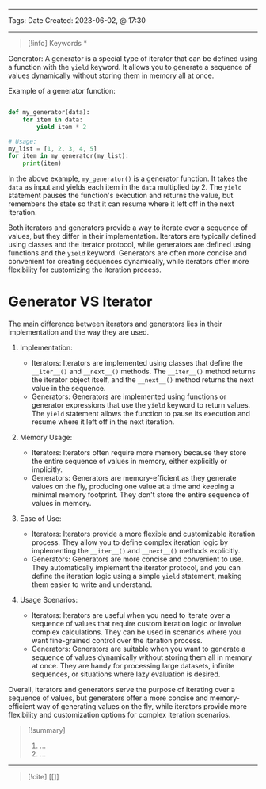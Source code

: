 ------------------------- 
Tags: 
Date Created:  2023-06-02, @ 17:30

---
>[!info] Keywords
>*

 Generator: A generator is a special type of iterator that can be defined using a function with the `yield` keyword. It allows you to generate a sequence of values dynamically without storing them in memory all at once.

Example of a generator function:

```python

def my_generator(data):
    for item in data:
        yield item * 2

# Usage:
my_list = [1, 2, 3, 4, 5]
for item in my_generator(my_list):
    print(item)

```

In the above example, `my_generator()` is a generator function. It takes the `data` as input and yields each item in the `data` multiplied by 2. The `yield` statement pauses the function's execution and returns the value, but remembers the state so that it can resume where it left off in the next iteration.

Both iterators and generators provide a way to iterate over a sequence of values, but they differ in their implementation. Iterators are typically defined using classes and the iterator protocol, while generators are defined using functions and the `yield` keyword. Generators are often more concise and convenient for creating sequences dynamically, while iterators offer more flexibility for customizing the iteration process.


# Generator VS Iterator
The main difference between iterators and generators lies in their implementation and the way they are used.

1. Implementation:
    
    - Iterators: Iterators are implemented using classes that define the `__iter__()` and `__next__()` methods. The `__iter__()` method returns the iterator object itself, and the `__next__()` method returns the next value in the sequence.
    - Generators: Generators are implemented using functions or generator expressions that use the `yield` keyword to return values. The `yield` statement allows the function to pause its execution and resume where it left off in the next iteration.
2. Memory Usage:
    
    - Iterators: Iterators often require more memory because they store the entire sequence of values in memory, either explicitly or implicitly.
    - Generators: Generators are memory-efficient as they generate values on the fly, producing one value at a time and keeping a minimal memory footprint. They don't store the entire sequence of values in memory.
3. Ease of Use:
    
    - Iterators: Iterators provide a more flexible and customizable iteration process. They allow you to define complex iteration logic by implementing the `__iter__()` and `__next__()` methods explicitly.
    - Generators: Generators are more concise and convenient to use. They automatically implement the iterator protocol, and you can define the iteration logic using a simple `yield` statement, making them easier to write and understand.
4. Usage Scenarios:
    
    - Iterators: Iterators are useful when you need to iterate over a sequence of values that require custom iteration logic or involve complex calculations. They can be used in scenarios where you want fine-grained control over the iteration process.
    - Generators: Generators are suitable when you want to generate a sequence of values dynamically without storing them all in memory at once. They are handy for processing large datasets, infinite sequences, or situations where lazy evaluation is desired.

Overall, iterators and generators serve the purpose of iterating over a sequence of values, but generators offer a more concise and memory-efficient way of generating values on the fly, while iterators provide more flexibility and customization options for complex iteration scenarios.

>[!summary] 
>1. ...
>2. ...

----
>[!cite]
> [[]]
> []()
